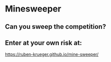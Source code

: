 # Minesweeper

## Can you sweep the competition?


## Enter at your own risk at:

https://ruben-krueger.github.io/mine-sweeper/